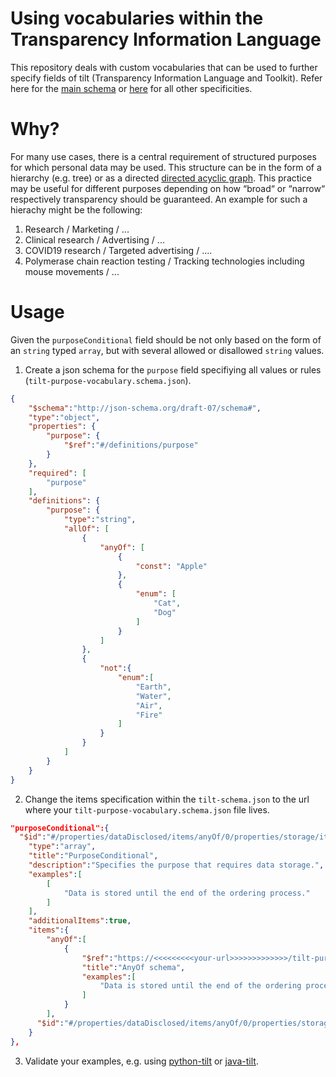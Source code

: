 # Using vocabularies within the Transparency Information Language

This repository deals with custom vocabularies that can be used to further specify fields of tilt (Transparency Information Language and Toolkit). Refer here for the [main schema](https://github.com/Transparency-Information-Language/schema) or [here](https://github.com/Transparency-Information-Language) for all other specificities. 

# Why?

For many use cases, there is a central requirement of structured purposes for which personal data may be used. This structure can be in the form of a hierarchy (e.g. tree) or as a directed [directed acyclic graph](https://en.wikipedia.org/wiki/Directed_acyclic_graph). This practice may be useful for different purposes depending on how “broad“ or “narrow“ respectively transparency should be guaranteed. An example for such a hierachy might be the following:

1. Research / Marketing / ...
2. Clinical research / Advertising / ...
3. COVID19 research / Targeted advertising / ....
4. Polymerase chain reaction testing / Tracking technologies including mouse movements / ...

# Usage

Given the `purposeConditional` field should be not only based on the form of an `string` typed `array`, but with several allowed or disallowed `string` values.

1. Create a json schema for the `purpose` field specifiying all values or rules (`tilt-purpose-vocabulary.schema.json`).

```json
{
    "$schema":"http://json-schema.org/draft-07/schema#",
    "type":"object",
    "properties": {
        "purpose": {
            "$ref":"#/definitions/purpose"
        }
    },
    "required": [
        "purpose"
    ],
    "definitions": {
        "purpose": {
            "type":"string",
            "allOf": [
                {
                    "anyOf": [
                        {
                            "const": "Apple"
                        },
                        {
                            "enum": [
                                "Cat",
                                "Dog"
                            ]
                        }
                    ]
                },
                {
                    "not":{
                        "enum":[
                            "Earth",
                            "Water",
                            "Air",
                            "Fire"
                        ]
                    }
                }
            ]
        }
    }
}
```

2. Change the items specification within the `tilt-schema.json` to the url where your `tilt-purpose-vocabulary.schema.json` file lives.

```json
"purposeConditional":{
  "$id":"#/properties/dataDisclosed/items/anyOf/0/properties/storage/items/anyOf/0/properties/purposeConditional",
    "type":"array",
    "title":"PurposeConditional",
    "description":"Specifies the purpose that requires data storage.",
    "examples":[
        [
            "Data is stored until the end of the ordering process."
        ]
    ],
    "additionalItems":true,
    "items":{
        "anyOf":[
            {
                "$ref":"https://<<<<<<<<<your-url>>>>>>>>>>>>>/tilt-purpose-vocabulary.schema.json#/definitions/purpose",
                "title":"AnyOf schema",
                "examples":[
                    "Data is stored until the end of the ordering process."
                ]
            }
        ],
      "$id":"#/properties/dataDisclosed/items/anyOf/0/properties/storage/items/anyOf/0/properties/purposeConditional/items"
    }
},
```



3. Validate your examples, e.g. using [python-tilt](https://github.com/Transparency-Information-Language/python-tilt) or [java-tilt](https://github.com/Transparency-Information-Language/java-tilt).
